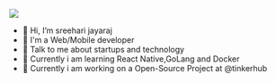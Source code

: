 <!--   <h1> Hello Fellow < Developers/ > </h1> -->
	
<!-- 	
<p align='center'>
	
</p>

<p>
	<h2> Web Developer</h2>
</p>
<h3>EMAIL : sreeharijayaraj03@gmail.com</h1>

   <a href="https://www.linkedin.com/in/sreehari-jayaraj-226b821b8/" target="_blank">
    <img alt="LinkedIn" src="https://img.shields.io/badge/LinkedIn-0077B5?style=for-the-badge&logo=linkedin&logoColor=white">
  </a>   
   <a href="https://stackoverflow.com/users/14854325/sreehari-jayaraj" target="_blank">
    <img alt="Stack Overflow" src="https://img.shields.io/badge/Stack_Overflow-FE7A16?style=for-the-badge&logo=stack-overflow&logoColor=white">
  </a>
  
   <a href="https://www.instagram.com/sreehari_jayaraj__/" target="_blank">
    <img alt="Instagram" src="https://img.shields.io/badge/Instagram-E4405F?style=for-the-badge&logo=instagram&logoColor=white">
  </a>
  
    
   <a href="https://www.facebook.com/profile.php?id=100008270229712" target="_blank">
    <img alt="Instagram" src="https://img.shields.io/badge/Facebook-1877F2?style=for-the-badge&logo=facebook&logoColor=white">
  </a>

   -->
  
  
  
  
  
![](https://komarev.com/ghpvc/?username=sreehari2003&color=grey)

- 👋 Hi, I’m sreehari jayaraj
- 💼 I'm a Web/Mobile developer
- 💬 Talk to me about startups and technology
- 🧑‍ Currently i am learning React Native,GoLang and Docker 
- 🏢 Currently i am working on a Open-Source Project at @tinkerhub

<!-- <h2> Skills </h2>

<ul>
<img src="https://img.shields.io/badge/HTML5-E34F26?style=for-the-badge&logo=html5&logoColor=white"/>
<mg src="https://img.shields.io/badge/HTML5-E34F26?style=for-the-badge&logo=html5&logoColor=white"/>
<img src="https://img.shields.io/badge/CSS3-1572B6?style=for-the-badge&logo=css3&logoColor=white"/>
<img src="https://img.shields.io/badge/JavaScript-323330?style=for-the-badge&logo=javascript&logoColor=F7DF1E"/>
<img src="https://img.shields.io/badge/C-00599C?style=for-the-badge&logo=c&logoColor=white"/>
<img src="https://img.shields.io/badge/React-20232A?style=for-the-badge&logo=react&logoColor=61DAFB"/>
<img src="https://img.shields.io/badge/Git-F05032?style=for-the-badge&logo=git&logoColor=white"/>
<img src="https://img.shields.io/badge/java-%23ED8B00.svg?style=for-the-badge&logo=java&logoColor=white"/>
<img src="https://img.shields.io/badge/redux-%23593d88.svg?style=for-the-badge&logo=redux&logoColor=white"/>
<img src="https://img.shields.io/badge/node.js-6DA55F?style=for-the-badge&logo=node.js&logoColor=white"/>
<img src="https://img.shields.io/badge/express.js-%23404d59.svg?style=for-the-badge&logo=express&logoColor=%2361DAFB"/>
<img src="https://img.shields.io/badge/Pug-FFF?style=for-the-badge&logo=pug&logoColor=A86454"/>
<img src="https://img.shields.io/badge/MongoDB-%234ea94b.svg?style=for-the-badge&logo=mongodb&logoColor=white"/>
<img src="https://img.shields.io/badge/Next-black?style=for-the-badge&logo=next.js&logoColor=white"/>
<img src="https://img.shields.io/badge/typescript-%23007ACC.svg?style=for-the-badge&logo=typescript&logoColor=white"/>
<img src="https://img.shields.io/badge/python-3670A0?style=for-the-badge&logo=python&logoColor=ffdd54"/>

</br>
<a href="https://www.buymeacoffee.com/sreehari03" target="_blank"><img src="https://cdn.buymeacoffee.com/buttons/v2/default-yellow.png" alt="Buy Me A Coffee" style="height: 50px !important;width: 200px !important;" ></a>
  
</ul> -->
<!-- 
<h2> Github Stats (Expand to View) <img src = "https://i.pinimg.com/originals/65/c4/f4/65c4f452571be1261e9c623f7da488ac.gif" width = 35px> </h2>

<details> 
  <summary><b>💻 GitHub Profile Stats</b></summary>
  <br/>
  <p align="center">
    <a href="https://github.com/anuraghazra/github-readme-stats"><img alt="Aastha's Github Stats" src="https://github-readme-stats.vercel.app/api?username=sreehari2003&show_icons=true&count_private=true&theme=algolia" height="192px"/></a>
<br/>
  &nbsp;
	  <img src="https://github-readme-stats.vercel.app/api/top-langs?username=sreehari2003&show_icons=true&locale=en&layout=compact&theme=algolia" alt="aastha12" height="192px"/>
  <br/>
  </p>
</details>

<details>
  <summary><b>⚡ Recent GitHub Activity</b></summary>
  <br/>
   <a href="https://github.com/sreehari2003"><img alt="sreeharis's Activity Graph" src="https://activity-graph.herokuapp.com/graph?username=sreehari2003&custom_title=sreehari's's%20Contribution%20Graph&theme=react-dark" /></a>
  <br/>

</details>

<br/>

---

Credit: [aastha12](https://github.com/aastha12) -->

